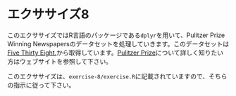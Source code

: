 # エクササイズ8

このエクササイズではR言語のパッケージである`dplyr`を用いて、Pulitzer Prize Winning Newspapersのデータセットを処理していきます。このデータセットは[Five Thirty Eight.](https://github.com/fivethirtyeight/data/blob/master/pulitzer/pulitzer-circulation-data.csv)から取得しています。[Pulitzer Prize](http://www.pulitzer.org/)について詳しく知りたい方はウェブサイトを参照して下さい。

このエクササイズは、`exercise-8/exercise.R`に記載されていますので、そちらの指示に従って下さい。
